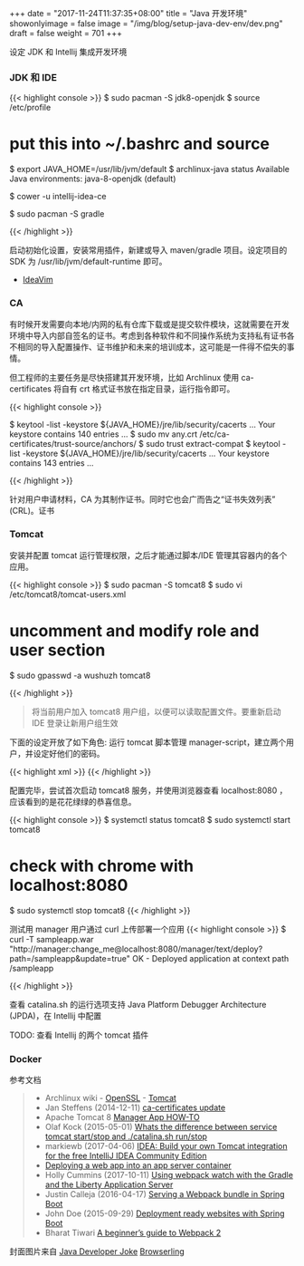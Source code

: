 +++
date = "2017-11-24T11:37:35+08:00"
title = "Java 开发环境"
showonlyimage = false
image = "/img/blog/setup-java-dev-env/dev.png"
draft = false
weight = 701
+++

设定 JDK 和 Intellij 集成开发环境
<!--more-->

### JDK 和 IDE

{{< highlight console >}}
$ sudo pacman -S jdk8-openjdk
$ source /etc/profile
# put this into ~/.bashrc and source
$ export JAVA_HOME=/usr/lib/jvm/default
$ archlinux-java status
Available Java environments:
  java-8-openjdk (default)

$ cower -u intellij-idea-ce

$ sudo pacman -S gradle

{{< /highlight >}}

启动初始化设置，安装常用插件，新建或导入 maven/gradle 项目。设定项目的 SDK 为 /usr/lib/jvm/default-runtime 即可。 

- [IdeaVim](http://plugins.jetbrains.com/plugin/164) 

### CA

有时候开发需要向本地/内网的私有仓库下载或是提交软件模块，这就需要在开发环境中导入内部自签名的证书。考虑到各种软件和不同操作系统为支持私有证书各不相同的导入配置操作、证书维护和未来的培训成本，这可能是一件得不偿失的事情。

但工程师的主要任务是尽快搭建其开发环境，比如 Archlinux 使用 ca-certificates 将自有 crt 格式证书放在指定目录，运行指令即可。


{{< highlight console >}}

$ keytool -list -keystore ${JAVA_HOME}/jre/lib/security/cacerts
...
Your keystore contains 140 entries
...
$ sudo mv any.crt /etc/ca-certificates/trust-source/anchors/
$ sudo trust extract-compat
$ keytool -list -keystore ${JAVA_HOME}/jre/lib/security/cacerts
...
Your keystore contains 143 entries
...

{{< /highlight >}}

针对用户申请材料，CA 为其制作证书。同时它也会广而告之“证书失效列表” (CRL)。证书

### Tomcat

安装并配置 tomcat 运行管理权限，之后才能通过脚本/IDE 管理其容器内的各个应用。

{{< highlight console >}}
$ sudo pacman -S tomcat8
$ sudo vi /etc/tomcat8/tomcat-users.xml
# uncomment and modify role and user section

$ sudo gpasswd -a wushuzh tomcat8

{{< /highlight >}}

> 将当前用户加入 tomcat8 用户组，以便可以读取配置文件。要重新启动 IDE 登录让新用户组生效

下面的设定开放了如下角色: 运行 tomcat 脚本管理 manager-script，建立两个用户，并设定好他们的密码。

{{< highlight xml >}}
<role rolename="tomcat"/>
<role rolename="manager-script"/>
<user username="tomcat" password="[CHANGE_ME]" roles="tomcat"/>
<user username="manager" password="[CHANGE_ME]" roles="tomcat,manager-script"/>
{{< /highlight >}}

配置完毕，尝试首次启动 tomcat8 服务，并使用浏览器查看 localhost:8080 ，应该看到的是花花绿绿的恭喜信息。

{{< highlight console >}}
$ systemctl status tomcat8
$ sudo systemctl start tomcat8
# check with chrome with localhost:8080
$ sudo systemctl stop tomcat8
{{< /highlight >}}

测试用 manager 用户通过 curl 上传部署一个应用
{{< highlight console >}}
$ curl -T sampleapp.war \
    "http://manager:change_me@localhost:8080/manager/text/deploy?path=/sampleapp&update=true"
OK - Deployed application at context path /sampleapp

{{< /highlight >}}



查看 catalina.sh 的运行选项支持 Java Platform Debugger Architecture (JPDA)，在 Intellij 中配置

TODO: 查看 Intellij 的两个 tomcat 插件

### Docker

参考文档

> - Archlinux wiki 
    - [OpenSSL](https://wiki.archlinux.org/index.php/OpenSSL)
    - [Tomcat](https://wiki.archlinux.org/index.php/Tomcat)
> - Jan Steffens (2014-12-11) [ca-certificates update](https://www.archlinux.org/news/ca-certificates-update/)
> - Apache Tomcat 8 [Manager App HOW-TO](http://tomcat.apache.org/tomcat-8.0-doc/manager-howto.html#Configuring_Manager_Application_Access)
> - Olaf Kock (2015-05-01) [Whats the difference between service tomcat start/stop and ./catalina.sh run/stop](https://stackoverflow.com/a/29992541/4393386)
> - markiewb (2017-04-06) [IDEA: Build your own Tomcat integration for the free IntelliJ IDEA Community Edition](https://benkiew.wordpress.com/2017/06/04/idea-build-your-own-tomcat-integration-for-the-free-intellij-idea-community-edition/)
> - [Deploying a web app into an app server container](https://www.jetbrains.com/help/idea/2017.2/deploying-a-web-app-into-an-app-server-container.html)
> - Holly Cummins (2017-10-11) [Using webpack watch with the Gradle and the Liberty Application Server](http://garage.mybluemix.net/posts/webpackwatchliberty/)
> - Justin Calleja (2016-04-17) [Serving a Webpack bundle in Spring Boot](http://justincalleja.com/2016/04/17/serving-a-webpack-bundle-in-spring-boot/)
> - John Doe (2015-09-29) [Deployment ready websites with Spring Boot](https://www.michael-bull.com/blog/2015/09/29/deployment-ready-websites-with-spring-boot)
> - Bharat Tiwari [A beginner’s guide to Webpack 2](https://medium.com/a-beginners-guide-for-webpack-2)

封面图片来自 [Java Developer Joke](https://dribbble.com/shots/3530278-Java-Developer-Joke) <a href="https://dribbble.com/browserling"><i class="fa fa-dribbble" aria-hidden="true"></i> Browserling</a>
